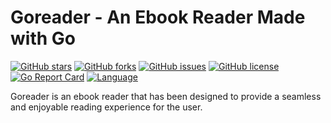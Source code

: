 # Goreader - An Ebook Reader Made with Go

[![GitHub stars](https://img.shields.io/github/stars/boardwallfloor/goread)](https://github.com/boardwallfloor/goread)
[![GitHub forks](https://img.shields.io/github/forks/boardwallfloor/goread)](https://github.com/boardwallfloor/goread/network)
[![GitHub issues](https://img.shields.io/github/issues/boardwallfloor/goread)](https://github.com/boardwallfloor/goread/issues)
[![GitHub license](https://img.shields.io/github/license/boardwallfloor/goread)](https://github.com/boardwallfloor/goread/blob/master/LICENSE)
[![Go Report Card](https://goreportcard.com/badge/github.com/boardwallfloor/goread)](https://goreportcard.com/report/github.com/boardwallfloor/goread)
[![Language](https://img.shields.io/badge/language-Go-blue.svg)](https://golang.org)

Goreader is an ebook reader that has been designed to provide a seamless and enjoyable reading experience for the user.
